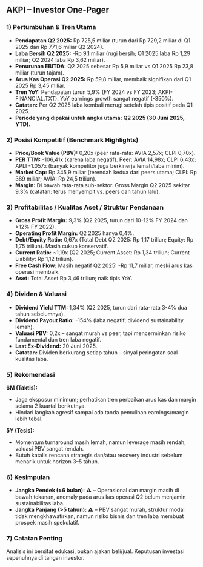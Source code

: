 ## AKPI – Investor One-Pager

### 1) Pertumbuhan & Tren Utama
- **Pendapatan Q2 2025:** Rp 725,5 miliar (turun dari Rp 729,2 miliar di Q1 2025 dan Rp 771,6 miliar Q2 2024).
- **Laba Bersih Q2 2025:** -Rp 9,1 miliar (rugi bersih; Q1 2025 laba Rp 1,29 miliar; Q2 2024 laba Rp 3,62 miliar).
- **Penurunan EBITDA:** Q2 2025 sebesar Rp 5,9 miliar vs Q1 2025 Rp 23,8 miliar (turun tajam).
- **Arus Kas Operasi Q2 2025:** Rp 59,8 miliar, membaik signifikan dari Q1 2025 Rp 3,45 miliar.
- **Tren YoY:** Pendapatan turun 5,9% (FY 2024 vs FY 2023; AKPI-FINANCIAL.TXT). YoY earnings growth sangat negatif (-350%).
- **Catatan:** Per Q2 2025 laba kembali merugi setelah tipis positif pada Q1 2025.
- **Periode yang dipakai untuk angka utama: Q2 2025 (30 Juni 2025, YTD).**

### 2) Posisi Kompetitif (Benchmark Highlights)
- **Price/Book Value (PBV):** 0,20x (peer rata-rata: AVIA 2,57x; CLPI 0,70x).
- **PER TTM:** -106,41x (karena laba negatif). Peer: AVIA 14,98x; CLPI 6,43x; APLI -1.057x (banyak kompetitor juga berkinerja lemah/laba minim).
- **Market Cap:** Rp 345,9 miliar (terendah kedua dari peers utama; CLPI: Rp 389 miliar; AVIA: Rp 24,5 triliun).
- **Margin:** Di bawah rata-rata sub-sektor. Gross Margin Q2 2025 sekitar 9,3% (catatan: terus menyempit vs. peers dan tahun lalu).

### 3) Profitabilitas / Kualitas Aset / Struktur Pendanaan
- **Gross Profit Margin:** 9,3% (Q2 2025, turun dari 10-12% FY 2024 dan >12% FY 2022).
- **Operating Profit Margin:** Q2 2025 hanya 0,4%.
- **Debt/Equity Ratio:** 0,67x (Total Debt Q2 2025: Rp 1,17 triliun; Equity: Rp 1,75 triliun). Masih cukup konservatif.
- **Current Ratio:** ~1,19x (Q2 2025; Current Asset: Rp 1,34 triliun; Current Liability: Rp 1,12 triliun).
- **Free Cash Flow:** Masih negatif Q2 2025: -Rp 11,7 miliar, meski arus kas operasi membaik.
- **Aset:** Total Asset Rp 3,46 triliun; naik tipis YoY.

### 4) Dividen & Valuasi
- **Dividend Yield TTM:** 1,34% (Q2 2025, turun dari rata-rata 3-4% dua tahun sebelumnya).
- **Dividend Payout Ratio:** -154% (laba negatif; dividend sustainability lemah).
- **Valuasi PBV:** 0,2x – sangat murah vs peer, tapi mencerminkan risiko fundamental dan tren laba negatif.
- **Last Ex-Dividend:** 20 Juni 2025.
- **Catatan:** Dividen berkurang setiap tahun – sinyal peringatan soal kualitas laba.

### 5) Rekomendasi
**6M (Taktis):**
- Jaga eksposur minimum; perhatikan tren perbaikan arus kas dan margin selama 2 kuartal berikutnya.
- Hindari langkah agresif sampai ada tanda pemulihan earnings/margin lebih tebal.

**5Y (Tesis):**
- Momentum turnaround masih lemah, namun leverage masih rendah, valuasi PBV sangat rendah.
- Butuh katalis rencana strategis dan/atau recovery industri sebelum menarik untuk horizon 3–5 tahun.

### 6) Kesimpulan
- **Jangka Pendek (≤6 bulan): ⚠️** – Operasional dan margin masih di bawah tekanan, anomaly pada arus kas operasi Q2 belum menjamin sustainabilitas laba.
- **Jangka Panjang (>5 tahun): ⚠️** – PBV sangat murah, struktur modal tidak mengkhawatirkan, namun risiko bisnis dan tren laba membuat prospek masih spekulatif.

### 7) Catatan Penting
Analisis ini bersifat edukasi, bukan ajakan beli/jual. Keputusan investasi sepenuhnya di tangan investor.